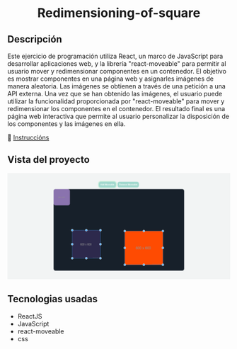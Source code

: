 <h1 align="center">Redimensioning-of-square</h1>

## Descripción

Este ejercicio de programación utiliza React, un marco de JavaScript para desarrollar aplicaciones web, y la librería "react-moveable" para permitir al usuario mover y redimensionar componentes en un contenedor. El objetivo es mostrar componentes en una página web y asignarles imágenes de manera aleatoria. Las imágenes se obtienen a través de una petición a una API externa. Una vez que se han obtenido las imágenes, el usuario puede utilizar la funcionalidad proporcionada por "react-moveable" para mover y redimensionar los componentes en el contenedor. El resultado final es una página web interactiva que permite al usuario personalizar la disposición de los componentes y las imágenes en ella.

:link: [Instruccións](./INSTRUCCIONS.md)

## Vista del proyecto

![captura_del_proyecto](./assets/capture.png)

## Tecnologias usadas

- ReactJS
- JavaScript
- react-moveable
- css
